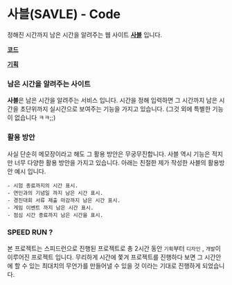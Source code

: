 # 사블(SAVLE) - Code

정해진 시간까지 남은 시간을 알려주는 웹 사이트 **[사블](https://project-savle.herokuapp.com/)** 입니다. 

**[코드](https://github.com/mansuiki/SAVLE/)**

**[기획](https://github.com/ManziF9/SAVLE/)**


### 남은 시간을 알려주는 사이트

**사블**은 남은 시간을 알려주는 서비스 입니다. 시간을 정해 입력하면 그 시간까지 남은 시간을 초단위까지 실시간으로 보여주는 기능을 가지고 있습니다. (그것 외에 특별한 기능이 없습니다 ㅋㅋ;;)

### 활용 방안

사실 단순히 메모장이라고 해도 그 활용 방안은 무궁무진합니다. 사블 역시 기능은 적지만 너무 다양한 활용 방안을 가지고 있습니다. 아래는 친절한 제가 작성한 사블의 활용방안 예시 입니다.

```
- 시험 종료까지의 시간 표시.
- 연인과의 기념일 까지 남은 시간 표시.
- 경진대회 서류 제출 마감까지 남은 시간 표시.
- 게임 이벤트 까지 남은 시간 표시.
- 점심 시간 종료까지 남은 시간을 표시.
```

### SPEED RUN ?

본 프로젝트는 스피드런으로 진행된 프로젝트로 총 2시간 동안 `기획`부터 `디자인` , `개발`이 이루어진 프로젝트 입니다. 무리하게 시간에 쫓겨 프로젝트를 진행하다 보면 그 시간안에 할 수 있는 최대치의 무언가를 만들어낼 수 있을 것 이라는 기대로 진행하게 되었습니다.
